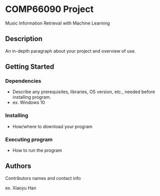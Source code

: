 # COMP66090 Project
Music Information Retrieval with Machine Learning


## Description

An in-depth paragraph about your project and overview of use.

## Getting Started

### Dependencies

* Describe any prerequisites, libraries, OS version, etc., needed before installing program.
* ex. Windows 10

### Installing

* How/where to download your program


### Executing program

* How to run the program

## Authors

Contributors names and contact info

ex. Xiaoyu Han 
